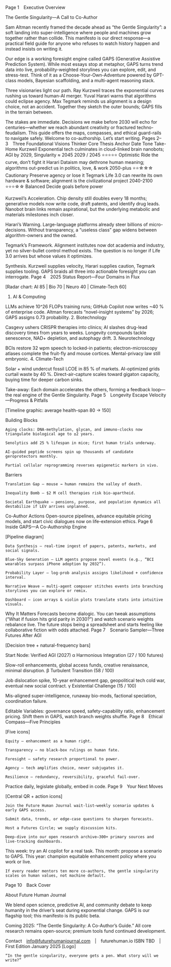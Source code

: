 Page 1 Executive Overview

The Gentle Singularity—A Call to Co-Author

Sam Altman recently framed the decade ahead as “the Gentle Singularity”: a soft landing into super-intelligence where people and machines grow together rather than collide. This manifesto is our direct response—a practical field guide for anyone who refuses to watch history happen and instead insists on writing it.

Our edge is a working foresight engine called GAPS (Generative Assistive Prediction System). While most essays stop at metaphor, GAPS turns trend data into live, probability-weighted storylines you can explore, edit, and stress-test. Think of it as a Choose-Your-Own-Adventure powered by GPT-class models, Bayesian scaffolding, and a multi-agent reasoning stack.

Three visionaries light our path. Ray Kurzweil traces the exponential curves rushing us toward human-AI merger. Yuval Harari warns that algorithms could eclipse agency. Max Tegmark reminds us alignment is a design choice, not an accident. Together they sketch the outer bounds; GAPS fills in the terrain between.

The stakes are immediate. Decisions we make before 2030 will echo for centuries—whether we reach abundant creativity or fractured techno-feudalism. This guide offers the maps, compasses, and ethical guard-rails to navigate safely. Welcome to co-authorship. Let’s start writing.
Pages 2–3 Three Foundational Visions
Thinker Core Thesis Anchor Date Tone Take-Home
Kurzweil Exponential tech culminates in cloud-linked brain nanobots; AGI by 2029, Singularity ≈ 2045 2029 / 2045 ⭐⭐⭐⭐⭐ Optimistic Ride the curve, don’t fight it
Harari Dataism may dethrone human meaning; algorithms out-predict us in politics, love, & work 2050-plus ⭐⭐☆☆☆ Cautionary Preserve agency or lose it
Tegmark Life 3.0 can rewrite its own hardware & software; alignment is the civilizational project 2040-2100 ⭐⭐⭐☆☆ Balanced Decide goals before power

Kurzweil’s Acceleration. Chip density still doubles every 18 months; generative models now write code, draft patents, and identify drug leads. Nanobot brain links remain aspirational, but the underlying metabolic and materials milestones inch closer.

Harari’s Warning. Large-language platforms already steer billions of micro-decisions. Without transparency, a “useless class” gap widens between algorithm-owners and the owned.

Tegmark’s Framework. Alignment institutes now dot academia and industry, yet no silver-bullet control method exists. The question is no longer if Life 3.0 arrives but whose values it optimizes.

Synthesis. Kurzweil supplies velocity, Harari supplies caution, Tegmark supplies tooling. GAPS braids all three into actionable foresight you can interrogate.
Page 4 2025 Status Report—Four Domains in Flux

[Radar chart: AI 85 | Bio 70 | Neuro 40 | Climate-Tech 60]

1. AI & Computing

LLMs achieve 10^26 FLOPs training runs; GitHub Copilot now writes ~40 % of enterprise code. Altman forecasts “novel-insight systems” by 2026; GAPS assigns 0.73 probability. 2. Biotechnology

Casgevy ushers CRISPR therapies into clinics; AI slashes drug-lead discovery times from years to weeks. Longevity compounds tackle senescence, NAD+ depletion, and autophagy drift. 3. Neurotechnology

BCIs restore 32 wpm speech to locked-in patients; electron-microscopy atlases complete the fruit-fly and mouse cortices. Mental-privacy law still embryonic. 4. Climate-Tech

Solar + wind undercut fossil LCOE in 85 % of markets. AI-optimized grids curtail waste by 40 %. Direct-air-capture scales toward gigaton capacity, buying time for deeper carbon sinks.

Take-away: Each domain accelerates the others, forming a feedback loop—the real engine of the Gentle Singularity.
Page 5 Longevity Escape Velocity—Progress & Pitfalls

[Timeline graphic: average health-span 80 → 150]

Building Blocks

    Aging clocks: DNA-methylation, glycan, and immuno-clocks now triangulate biological age to ±2 years.

    Senolytics add 25 % lifespan in mice; first human trials underway.

    AI-guided peptide screens spin up thousands of candidate geroprotectors monthly.

    Partial cellular reprogramming reverses epigenetic markers in vivo.

Barriers

    Translation Gap – mouse → human remains the valley of death.

    Inequality Bomb – $2 M cell therapies risk bio-apartheid.

    Societal Earthquake – pensions, purpose, and population dynamics all destabilize if LEV arrives unplanned.

Co-Author Actions
Open-source pipelines, advance equitable pricing models, and start civic dialogues now on life-extension ethics.
Page 6 Inside GAPS—A Co-Authorship Engine

[Pipeline diagram]

    Data Synthesis – real-time ingest of papers, patents, markets, and social signals.

    Blue-Sky Generation – LLM agents propose novel events (e.g., “BCI wearables surpass iPhone adoption by 2032”).

    Probability Layer – log-prob analysis assigns likelihood + confidence interval.

    Narrative Weave – multi-agent composer stitches events into branching storylines you can explore or remix.

    Dashboard – icon arrays & violin plots translate stats into intuitive visuals.

Why It Matters
Forecasts become dialogic. You can tweak assumptions (“What if fusion hits grid parity in 2030?”) and watch scenario weights rebalance live. The future stops being a spreadsheet and starts feeling like collaborative fiction with odds attached.
Page 7 Scenario Sampler—Three Futures After AGI

[Decision tree + natural-frequency bars]

Start Node: Verified AGI (2027)
α Harmonious Integration (27 / 100 futures)

Slow-roll enhancements, global access funds, creative renaissance, minimal disruption.
β Turbulent Transition (58 / 100)

Job dislocation spike, 10-year enhancement gap, geopolitical tech cold war, eventual new social contract.
γ Existential Challenge (15 / 100)

Mis-aligned super-intelligence, runaway bio-mods, factional speciation, coordination failure.

Editable Variables: governance speed, safety-capability ratio, enhancement pricing. Shift them in GAPS, watch branch weights shuffle.
Page 8 Ethical Compass—Five Principles

[Five icons]

    Equity – enhancement as a human right.

    Transparency – no black-box rulings on human fate.

    Foresight – safety research proportional to power.

    Agency – tech amplifies choice, never subjugates it.

    Resilience – redundancy, reversibility, graceful fail-over.

Practice daily, legislate globally, embed in code.
Page 9 Your Next Moves

[Central QR + action icons]

    Join the Future Human Journal wait-list—weekly scenario updates & early GAPS access.

    Submit data, trends, or edge-case questions to sharpen forecasts.

    Host a Futures Circle; we supply discussion kits.

    Deep-dive into our open research archive—300+ primary sources and live-tracking dashboards.

This week: try an AI copilot for a real task.
This month: propose a scenario to GAPS.
This year: champion equitable enhancement policy where you work or live.

    If every reader mentors ten more co-authors, the gentle singularity scales on human values, not machine default.

Page 10 Back Cover

About Future Human Journal

We blend open science, predictive AI, and community debate to keep humanity in the driver’s seat during exponential change. GAPS is our flagship tool; this manifesto is its public beta.

Coming 2025: “The Gentle Singularity: A Co-Author’s Guide.”
All core research remains open-source; premium tools fund continued development.

Contact info@futurehumanjournal.com | futurehuman.io
ISBN TBD | First Edition January 2025
[Logo]

    “In the gentle singularity, everyone gets a pen. What story will we write?”
